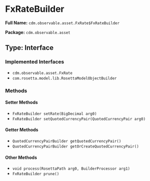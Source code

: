 # FxRateBuilder

**Full Name:** `cdm.observable.asset.FxRate$FxRateBuilder`

**Package:** `cdm.observable.asset`

## Type: Interface

### Implemented Interfaces

- `cdm.observable.asset.FxRate`
- `com.rosetta.model.lib.RosettaModelObjectBuilder`

### Methods

#### Setter Methods

- `FxRateBuilder setRate(BigDecimal arg0)`
- `FxRateBuilder setQuotedCurrencyPair(QuotedCurrencyPair arg0)`

#### Getter Methods

- `QuotedCurrencyPairBuilder getQuotedCurrencyPair()`
- `QuotedCurrencyPairBuilder getOrCreateQuotedCurrencyPair()`

#### Other Methods

- `void process(RosettaPath arg0, BuilderProcessor arg1)`
- `FxRateBuilder prune()`

